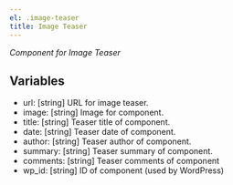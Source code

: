 ```yaml
---
el: .image-teaser
title: Image Teaser
---
```

_Component for Image Teaser_

## Variables
* url: [string] URL for image teaser.
* image: [string] Image for component.
* title: [string] Teaser title of component.
* date: [string] Teaser date of component.
* author: [string] Teaser author of component.
* summary: [string] Teaser summary of component.
* comments: [string] Teaser comments of component
* wp_id: [string] ID of component (used by WordPress)